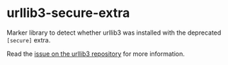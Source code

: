 # urllib3-secure-extra

Marker library to detect whether urllib3 was installed with the deprecated `[secure]` extra.

Read the [issue on the urllib3 repository](https://github.com/urllib3/urllib3/issues/2680) for more information.
